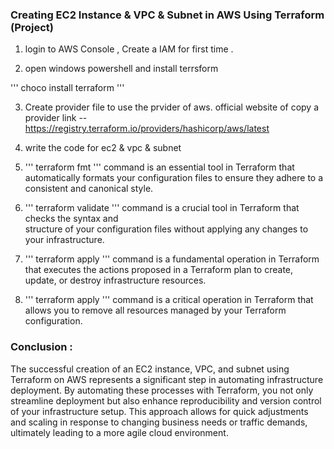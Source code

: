 ### Creating EC2 Instance & VPC & Subnet in AWS Using Terraform  (Project)

1. login to AWS Console , Create a IAM for first time . 

2. open windows powershell and install terrsform 

'''  choco install terraform ''' 

3. Create provider file to use the prvider of aws. 
   official website of copy a provider link --  https://registry.terraform.io/providers/hashicorp/aws/latest

4. write the code for ec2 & vpc & subnet 

5. ''' terraform fmt '''  command is an essential tool in Terraform that automatically formats
                         your configuration files to ensure they adhere to a consistent and canonical style.

6. ''' terraform validate ''' command is a crucial tool in Terraform that checks the syntax and  
                            structure  of   your configuration files without applying any changes to your infrastructure.                       

7. ''' terraform apply ''' command is a fundamental operation in Terraform that executes the actions 
                           proposed in a Terraform plan to create, update, or destroy infrastructure resources.

8. ''' terraform apply '''  command is a critical operation in Terraform that allows you to remove all 
                            resources managed by your Terraform configuration.                            


### Conclusion :

   The successful creation of an EC2 instance, VPC, and subnet using Terraform on AWS represents a significant step in automating infrastructure deployment. 
   By automating these processes with Terraform, you not only streamline deployment but also enhance reproducibility and version control of your infrastructure setup.
   This approach allows for quick adjustments and scaling in response to changing business needs or traffic demands, ultimately leading to a more agile cloud environment.





